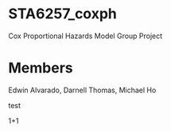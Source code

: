 # STA6257_coxph
Cox Proportional Hazards Model Group Project

# Members
Edwin Alvarado, Darnell Thomas, Michael Ho

test

1+1